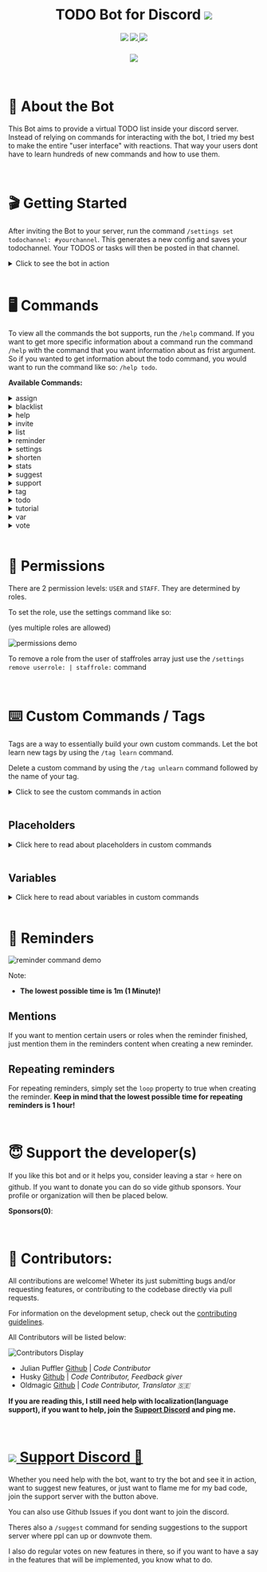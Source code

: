 <h1 align="center"> TODO Bot for  Discord  
<a href="http://invite.todo-bot.xyz">
    <img src="https://img.shields.io/badge/Add%20Bot-7289DA.svg?style=for-the-badge"/>
</a>
</h1>

<h4 align="center">

<img src="https://img.shields.io/badge/commitizen-friendly-brightgreen.svg?style=for-the-badge" />

<a href="https://discord.gg/RuEdX5T">
<img src="https://img.shields.io/discord/710022036252262485?style=for-the-badge"/>
</a>

<img src="https://img.shields.io/github/license/MeerBiene/TODOBOT?style=for-the-badge"/>


</h4>

<h3 align="center">

<img src="https://raw.githubusercontent.com/shitcorp/TODOBOT/master/assets/gifs/todo_cmd_demo.gif" />
</h3>

<br>

# 📝 About the Bot

This Bot aims to provide a virtual TODO list inside your discord server. Instead of relying on commands for interacting with the bot, I tried my best to make the entire "user interface" with reactions. That way your users dont have to learn hundreds of new commands and how to use them.

<br>

# 🎬 Getting Started

After inviting the Bot to your server, run the command `/settings set todochannel: #yourchannel`. This generates a new config and saves your todochannel. Your TODOS or tasks will then be posted in that channel.

<details>
<summary>Click to see the bot in action</summary>

![getting started demo](https://github.com/shitcorp/TODOBOT/raw/main/assets/gifs/getting-started.gif)

</details>

<br>

# 🖥️ Commands

To view all the commands the bot supports, run the `/help` command. If you want to get more specific information about a command run the command `/help` with the command that you want information about as frist argument. So if you wanted to get information about the todo command, you would want to run the command like so: `/help todo`.

**Available Commands:**

<!--STARTCMDSECTION-->

<details>
<summary>assign</summary>

# /assign
> Assign someone to a task no matter if they want or not. 

# Arguments

| Name | Description                                         | Type          | Required? |
| :--- | :-------------------------------------------------- | :------------ | :-------- |
| user | The user you want to assign.                        | User          | ✔️         |
| id   | ID of the task that you want to assing the user to. | String (Text) | ✔️         |



# Assign Command
Welcome to the documentation of the `assign` command. It is used to assign members to tasks.

</details>
<details>
<summary>blacklist</summary>

# /blacklist
> Blacklist user(s) and/or channel(s) 

# Subcommands

## /blacklist add 

| Name    | Description                       | Type    | Required? |
| :------ | :-------------------------------- | :------ | :-------- |
| user    | The user you want to blacklist    | User    | ❌         |
| channel | The channel you want to blacklist | Channel | ❌         |
## /blacklist remove 

| Name    | Description                       | Type    | Required? |
| :------ | :-------------------------------- | :------ | :-------- |
| user    | The user you want to blacklist    | User    | ❌         |
| channel | The channel you want to blacklist | Channel | ❌         |
## /blacklist list 

No arguments required. Description: 
> Show your current blacklists. 



</details>
<details>
<summary>help</summary>

# /help
> Show all available commands and their usage. 

# Arguments

| Name    | Description                                     | Type          | Required? |
| :------ | :---------------------------------------------- | :------------ | :-------- |
| command | The command you want specific infomation about. | String (Text) | ❌         |



</details>
<details>
<summary>invite</summary>

# /invite
> Invite the bot to your server.

</details>
<details>
<summary>list</summary>

# /list
> List todos for your server. Use the 🔄 emoji to repot the currently open todo. Use the arrow emojis to navigate.

</details>
<details>
<summary>reminder</summary>

# /reminder
> Create, edit and view reminders 

# Subcommands

## /reminder create 

| Name               | Description                                                 | Type                       | Required? |
| :----------------- | :---------------------------------------------------------- | :------------------------- | :-------- |
| time               | After this timespan you will be reminded.                   | Number (0, 1, 2, 3, 4 ...) | ✔️         |
| unit               | Minutes? Hours? Seconds? Choose now.                        | String (Text)              | ✔️         |
| content            | Reminder Text that will be shown when the reminder expires. | String (Text)              | ✔️         |
| participants       | Choose another user or users that should also be reminded.  | User                       | ❌         |
| participatingRoles | Choose a role that should be reminded.                      | Role                       | ❌         |
## /reminder view 

No arguments required. Description: 
> View your reminder(s). 



</details>
<details>
<summary>settings</summary>

# /settings
> View and edit bot settings. 

# Subcommands

## /settings set 

| Name            | Description                                                                             | Type                    | Required? |
| :-------------- | :-------------------------------------------------------------------------------------- | :---------------------- | :-------- |
| prefix          | The prefix the bot will use for your custom commands or tags.                           | String (Text)           | ❌         |
| todochannel     | The channel that will be used to post your todos in.                                    | Channel                 | ❌         |
| readonlychannel | The channel that will be used to keep your community updated.                           | Channel                 | ❌         |
| userrole        | Add a new userrole. Userroles can interact with the bot but cannot change bot settings. | Role                    | ❌         |
| staffrole       | Add a new staffrole. Staffroles can edit bot settings and force assign users.           | Role                    | ❌         |
| language        | The language the bot uses to talk to you.                                               | String (Text)           | ❌         |
| autopurge       | Toggle messages being auto purged in the todochannel.                                   | Boolean (true or false) | ❌         |
| todomode        | Toggle between simple (one channel) and advanced (multiple channels) mode               | String (Text)           | ❌         |
## /settings view 

No arguments required. Description: 
> View your current settings. 
## /settings remove 

| Name      | Description                                                                             | Type | Required? |
| :-------- | :-------------------------------------------------------------------------------------- | :--- | :-------- |
| userrole  | Add a new userrole. Userroles can interact with the bot but cannot change bot settings. | Role | ❌         |
| staffrole | Add a new staffrole. Staffroles can edit bot settings and force assign users.           | Role | ❌         |



# Some Additional Information

## Readonly Setting

If you set a readonly channel, you can from now on use the `share` reaction ![](https://cdn.discordapp.com/attachments/724022854231916684/844963684501684234/unknown.png) to share the todo to the channel that you configured. All changes to that TODO will be mirrored to that channel, so if someone finishes a task, edits the todo or closes it, everything will be shown in the read only channel.

## User/Staff Roles

These roles are used to determine permissions. "USERs" are users that can interact with the bot. People with the "STAFF" role are users that can change and edit bot settings and force assing users. Having the discord permission `MANAGE GUILD` will override this permission system and allow you to edit the bots settings.

## Autopurge

If you enable this setting, all messages that are sent in your configured todo channel and are not from the bot or a user without the `STAFF` role will be deleted. This is useful if you want to use your todochannel for tasks only and keep the chatting in other channels.

## Todomode

As you may have seen, there are 2 choices for this: `simple` and `advanced`:

**Simple**

> In this mode all "todo activity" will happen in the preconfigured TODO channel. Means if you run the todo command in lets say the `general` channel, your todo will pop up in the configured todo channel (lets call it `tasks`).

**Advanced**

> In this mode, the todos will be created in the channel, where the todo command is run in. So lets say you run the todo command in the `general` channel, the todo will pop up in this very `general` channel.

</details>
<details>
<summary>shorten</summary>

# /shorten
> Shorten a link. 

# Arguments

| Name   | Description                                         | Type          | Required? |
| :----- | :-------------------------------------------------- | :------------ | :-------- |
| Link   | The link that you want to get shortened.            | String (Text) | ✔️         |
| Domain | The domain you want to use for your shortened link. | String (Text) | ❌         |



</details>
<details>
<summary>stats</summary>

# /stats
> Show some bot statistics like memory or CPU Usage.

</details>
<details>
<summary>suggest</summary>

# /suggest
> Suggest new features to be added into the bot 

# Arguments

| Name   | Description                                         | Type                    | Required? |
| :----- | :-------------------------------------------------- | :---------------------- | :-------- |
| text   | Your suggestion                                     | String (Text)           | ✔️         |
| image  | If you want to attach an image, paste the link here | String (Text)           | ❌         |
| hidden | Hide the server where this suggestion was sent      | Boolean (true or false) | ❌         |



</details>
<details>
<summary>support</summary>

# /support
> Get information on how to contact the developer(s).

</details>
<details>
<summary>tag</summary>

# /tag
> Bild your own commands like a pro. 

# Subcommands

## /tag learn 

| Name    | Description                                                            | Type          | Required? |
| :------ | :--------------------------------------------------------------------- | :------------ | :-------- |
| name    | The name of your new command/tag.                                      | String (Text) | ✔️         |
| content | This is the content that will be sent when your custom command is run. | String (Text) | ✔️         |
## /tag unlearn 

| Name | Description                     | Type          | Required? |
| :--- | :------------------------------ | :------------ | :-------- |
| name | The command you want to delete. | String (Text) | ✔️         |
## /tag edit 

| Name    | Description                                      | Type          | Required? |
| :------ | :----------------------------------------------- | :------------ | :-------- |
| name    | Name of the command you want to edit.            | String (Text) | ✔️         |
| content | The content that you want to save as the new tag | String (Text) | ✔️         |
## /tag list 

No arguments required. Description: 
> List available tags. 



</details>
<details>
<summary>todo</summary>

# /todo
> Create a new TODO object 

# Arguments

| Name     | Description                                                                                       | Type                    | Required? |
| :------- | :------------------------------------------------------------------------------------------------ | :---------------------- | :-------- |
| title    | Title of the TODO object                                                                          | String (Text)           | ✔️         |
| tasks    | The tasks that belong to this todo. Seperate them with a semicolon (;). Maximum 10 tasks allowed! | String (Text)           | ❌         |
| content  | Content of the TODO object                                                                        | String (Text)           | ❌         |
| url      | Attach a link to the todo                                                                         | String (Text)           | ❌         |
| image    | Attach an image to the todo. Has to be a discord attachment link.                                 | String (Text)           | ❌         |
| category | The category this todo should belong to.                                                          | String (Text)           | ❌         |
| loop     | Create repeating tasks                                                                            | Boolean (true or false) | ❌         |



# Images & Attachments
If you want to attach an image to your task, you can simply upload an image and give it a title like so: {{thisismytitle}} ("thisismytitle" will then be the title to reference). 


When creating your task then reference the image with your title in the image options. The image will then be embedded into your todo list. **Note:** The image will be available 24hrs after uploading (for every guild member). This is due to the bot caching the links to images that are uploaded with the special tags (the double curly brackets {{}}).


For attaching normal links, just put them in the url option, if will then be shown as attachment in your todo list.

</details>
<details>
<summary>tutorial</summary>

# /tutorial
> Get a short tutorial on how to use the bot.

</details>
<details>
<summary>var</summary>

# /var
> Set, view, edit and delete configvariables. Use them in your tags like so: <%foo%> to be replaced with the variable 'foo' 

# Subcommands

## /var create 

| Name  | Description                             | Type          | Required? |
| :---- | :-------------------------------------- | :------------ | :-------- |
| name  | How you want your variable to be named. | String (Text) | ✔️         |
| value | The value your variable should hold.    | String (Text) | ✔️         |
## /var view 

No arguments required. Description: 
> Show your already registered variables 
## /var edit 

| Name  | Description                           | Type          | Required? |
| :---- | :------------------------------------ | :------------ | :-------- |
| name  | Name of the variable you want to edit | String (Text) | ✔️         |
| value | The new value for your variable       | String (Text) | ✔️         |
## /var delete 

| Name | Description                             | Type          | Required? |
| :--- | :-------------------------------------- | :------------ | :-------- |
| name | Name of the variable you want to delete | String (Text) | ✔️         |



</details>
<details>
<summary>vote</summary>

# /vote
> If you like the bot vote for it!

</details>


<!--ENDCMDSECTION-->

<br>

# 🔐 Permissions

There are 2 permission levels: `USER` and `STAFF`. They are determined by roles.

To set the role, use the settings command like so:

(yes multiple roles are allowed)

![permissions demo](https://github.com/shitcorp/TODOBOT/raw/main/assets/gifs/permissions.gif)

To remove a role from the user of staffroles array just use the `/settings remove userrole: | staffrole:` command

<br>

# ⌨️ Custom Commands / Tags

Tags are a way to essentially build your own custom commands. Let the bot learn new tags by using the `/tag learn` command.

Delete a custom command by using the `/tag unlearn` command followed by the name of your tag.

<details>
<summary>Click to see the custom commands in action</summary>

![tag command demo video](https://github.com/shitcorp/TODOBOT/raw/main/assets/gifs/tagcmd_demo.gif)

</details>

<br>

## **Placeholders**

<details>
<summary>Click here to read about placeholders in custom commands</summary>

Placeholders are words that you can place inside your tags, that will be replaced with a certain value, when the custom command is run.

Available Placeholders:

```diff
+ <MEMCOUNT> => Will be rpelaced with the membercount of the current guild
+ <JOIN_POS> => Will be replaced by the join position of the message author
+ <EMBED> => Will generate an embed with your tag message. Optional Parameters are <COLOR> BLUE </COLOR>, (make sure to include a space after the color tags) <IMG> img.todo-bot.xyz/bliDnJn </IMG>, <THUMB> img.todo-bot.xyz/bZLhbHl </THUMB>
+ <PROCESSED> => Will be replaced with the amount of processed tasks by the message author
+ <SUBMITTED> => Will be replaced with the amount of submitted tasks by the message author
+ <MSG_AUTHOR> => Will tag the message author
+ <MSG_AUTHOR_ID> => Will be replaced with the message author id
+ <MSG_AUTHOR_NAME> => Will be replaced with the message authors username, so in my case "MeerBiene"
+ <MSG_AUTHOR_TAG> => Will be replaced with the message authors tag, so in my case "MeerBiene#7060"
+ <GUILD_NAME> => Will be replaced with the guilds name where the message was sent
```

**Notes:**

- All placeholders are ignorecase, so you can use them like `<join_pos>` or `<guild_name>`

- You can combine all the placeholders, so you can use the `<guild_name>` placeholder within an embed

</details>

<br>

## **Variables**

<details>
<summary>Click here to read about variables in custom commands</summary>

Variables are a way to store key-value pairs for your guild/server, so you can use them in your tags. This is useful if you have a discord for lets say a game server where the ip could change. To follow our example, we would create a variable called `ip` and store the ip adress:

![variable command demo](https://github.com/shitcorp/TODOBOT/raw/main/assets/gifs/vars_demo.gif)

</details>

<br>

# 🔔 Reminders

![reminder command demo](https://github.com/shitcorp/TODOBOT/raw/main/assets/gifs/reminder_cmd_demo.gif)

Note:

- **The lowest possible time is 1m (1 Minute)!**

## **Mentions**

If you want to mention certain users or roles when the reminder finished, just mention them in the reminders content when creating a new reminder.

## **Repeating reminders**

For repeating reminders, simply set the `loop` property to true when creating the reminder. **Keep in mind that the lowest possible time for repeating reminders is 1 hour!**

<br>

# 😇 Support the developer(s)

If you like this bot and or it helps you, consider leaving a star ⭐ here on github. If you want to donate you can do so vide github sponsors. Your profile or organization will then be placed below.

**Sponsors(0)**:

<br>

# 👥 Contributors:

All contributions are welcome! Wheter its just submitting bugs and/or requesting features, or contributing to the codebase directly via pull requests.

For information on the development setup, check out the [contributing guidelines](https://github.com/shitcorp/TODOBOT/tree/main/.github/CONTRIBUTING.md).

All Contributors will be listed below:

![Contributors Display](https://badges.pufler.dev/contributors/shitcorp/TODOBOT?size=50&padding=5&bots=false)

- Julian Puffler [Github](https://github.com/puf17640) | _Code Contributor_
- Husky [Github](https://github.com/Huskydog9988) | _Code Contributor, Feedback giver_
- Oldmagic [Github](https://github.com/oldmagic) | _Code Contributor, Translator 🇸🇪_

**If you are reading this, I still need help with localization(language support), if you want to help, join the [Support Discord](https://discord.gg/RuEdX5T) and ping me.**

<br>

<h1>
<a href="https://discord.gg/RuEdX5T">
<img src="https://img.shields.io/discord/710022036252262485?style=for-the-badge"/>
Support Discord
💬
</a>
</h1>

Whether you need help with the bot, want to try the bot and see it in action, want to suggest new features, or just want to flame me for my bad code, join the support server with the button above.

You can also use Github Issues if you dont want to join the discord.

Theres also a `/suggest` command for sending suggestions to the support server where ppl can up or downvote them.

I also do regular votes on new features in there, so if you want to have a say in the features that will be implemented, you know what to do.
